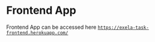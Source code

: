# Frontend App 

Frontend App can be accessed here [`https://exela-task-frontend.herokuapp.com/`]('https://exela-task-frontend.herokuapp.com/')